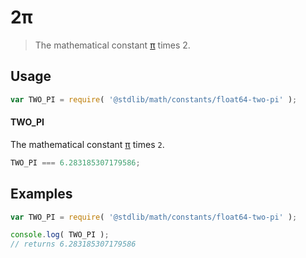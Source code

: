 2π
===
> The mathematical constant [π][pi] times 2.

<!-- <usage> -->
## Usage

``` javascript
var TWO_PI = require( '@stdlib/math/constants/float64-two-pi' );
```

#### TWO_PI

The mathematical constant [π][pi] times `2`.

``` javascript
TWO_PI === 6.283185307179586;
```
<!-- </usage> -->


<!-- <examples> -->
## Examples

``` javascript
var TWO_PI = require( '@stdlib/math/constants/float64-two-pi' );

console.log( TWO_PI );
// returns 6.283185307179586
```
<!-- </examples> -->


<!-- <links> -->
<!-- FIXME -->
[pi]: @stdlib/math/constants/float64-pi
<!-- </links> -->
